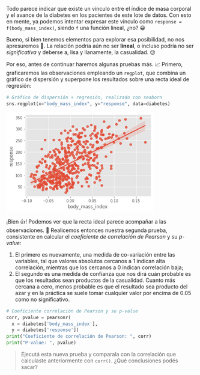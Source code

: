 Todo parece indicar que existe un vínculo entre el índice de masa corporal y el avance de la diabetes en los pacientes de este lote de datos. Con esto en mente, ya podemos intentar expresar este vínculo como `response = f(body_mass_index)`, siendo `f` una función lineal, ¿no? 😀

Bueno, si bien tenemos elementos para explorar esa posibilidad, no nos apresuremos 🐢. La relación podría aún no ser **lineal**, o incluso podría no ser _significativa_ y deberse a, lisa y llanamente, la casualidad. :confused: 

Por eso, antes de continuar haremos algunas pruebas más. 📈 Primero, graficaremos las observaciones empleando un `regplot`, que combina un gráfico de dispersión y superpone los resultados sobre una recta ideal de regresión: 

```python
# Gráfico de dispersión + regresión, realizado con seaborn
sns.regplot(x="body_mass_index", y="response", data=diabetes)
```

<img src="https://raw.githubusercontent.com/MumukiProject/mumuki-guia-python3-regresion-lineal/master/assets/diabetes_with_regression_1672268060049.png" alt="diabetes_with_regression_1672268060049.png" width="auto" height="auto">

¡Bien 👍! Podemos ver que la recta ideal parece acompañar a las observaciones. 🧮 Realicemos entonces nuestra segunda prueba, consistente en calcular el _coeficiente de correlación de Pearson_ y su _p-value_: 

  1. El primero es nuevamente, una medida de co-variación entre las variables, tal que valores absolutos cercanos a 1 indican alta correlación, mientras que los cercanos a 0 indican correlación baja;
  2. El segundo es una medida de confianza que nos dirá cuán probable es que los resultados sean productos de la casualidad. Cuanto más cercana a cero, menos probable es que el resultado sea producto del azar y en la práctica se suele tomar cualquier valor por encima de 0.05 como no significativo.

```python
# Coeficiente correlación de Pearson y su p-value
corr, pvalue = pearsonr(
  x = diabetes['body_mass_index'], 
  y = diabetes['response'])
print("Coeficiente de correlación de Pearson: ", corr) 
print("P-value: ", pvalue) 
```

> Ejecutá esta nueva prueba y comparala con la correlación que calculaste anteriormente con `corr()`. ¿Qué conclusiones podés sacar?
